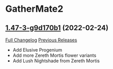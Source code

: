 # GatherMate2

## [1.47-3-g9d170b1](https://github.com/Nevcairiel/GatherMate2/tree/9d170b1de696da5bcc2f19b63c7477541442e882) (2022-02-24)
[Full Changelog](https://github.com/Nevcairiel/GatherMate2/compare/1.47...9d170b1de696da5bcc2f19b63c7477541442e882) [Previous Releases](https://github.com/Nevcairiel/GatherMate2/releases)

- Add Elusive Progenium  
- Add more Zereth Mortis flower variants  
- Add Lush Nightshade from Zereth Mortis  
